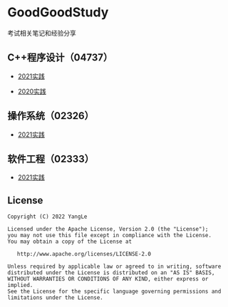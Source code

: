 # GoodGoodStudy

考试相关笔记和经验分享

## C++程序设计（04737）

- [2021实践](https://github.com/alidili/GoodGoodStudy/tree/main/%E8%87%AA%E8%80%83%E5%AE%9E%E8%B7%B5/C%2B%2B%E7%A8%8B%E5%BA%8F%E8%AE%BE%E8%AE%A1%EF%BC%8804737%EF%BC%89/2021)

- [2020实践](https://github.com/alidili/GoodGoodStudy/tree/main/%E8%87%AA%E8%80%83%E5%AE%9E%E8%B7%B5/C%2B%2B%E7%A8%8B%E5%BA%8F%E8%AE%BE%E8%AE%A1%EF%BC%8804737%EF%BC%89/2020)

## 操作系统（02326）

- [2021实践](https://github.com/alidili/GoodGoodStudy/tree/main/%E8%87%AA%E8%80%83%E5%AE%9E%E8%B7%B5/%E6%93%8D%E4%BD%9C%E7%B3%BB%E7%BB%9F%EF%BC%8802326%EF%BC%89/2021)

## 软件工程（02333）

- [2021实践](https://github.com/alidili/GoodGoodStudy/tree/main/%E8%87%AA%E8%80%83%E5%AE%9E%E8%B7%B5/%E8%BD%AF%E4%BB%B6%E5%B7%A5%E7%A8%8B%EF%BC%8802333%EF%BC%89/2021)

## License

```
Copyright (C) 2022 YangLe

Licensed under the Apache License, Version 2.0 (the "License");
you may not use this file except in compliance with the License.
You may obtain a copy of the License at

   http://www.apache.org/licenses/LICENSE-2.0

Unless required by applicable law or agreed to in writing, software
distributed under the License is distributed on an "AS IS" BASIS,
WITHOUT WARRANTIES OR CONDITIONS OF ANY KIND, either express or implied.
See the License for the specific language governing permissions and
limitations under the License.
```



